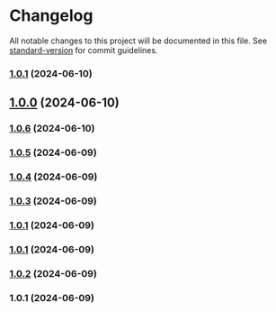 # Changelog

All notable changes to this project will be documented in this file. See [standard-version](https://github.com/conventional-changelog/standard-version) for commit guidelines.

### [1.0.1](https://github.com/LewdHuTao/shittybot-canvas/compare/v1.0.0...v1.0.1) (2024-06-10)

## [1.0.0](https://github.com/LewdHuTao/shittybot-canvas/compare/v1.0.6...v1.0.0) (2024-06-10)

### [1.0.6](https://github.com/LewdHuTao/shittybot-canvas/compare/v1.0.5...v1.0.6) (2024-06-10)

### [1.0.5](https://github.com/LewdHuTao/shittybot-canvas/compare/v1.0.4...v1.0.5) (2024-06-09)

### [1.0.4](https://github.com/LewdHuTao/shittybot-canvas/compare/v1.0.3...v1.0.4) (2024-06-09)

### [1.0.3](https://github.com/LewdHuTao/shittybot-canvas/compare/v1.0.2...v1.0.3) (2024-06-09)

### [1.0.1](https://github.com/LewdHuTao/shittybot-canvas/compare/v1.0.2...v1.0.1) (2024-06-09)

### [1.0.1](https://github.com/LewdHuTao/shittybot-canvas/compare/v1.0.2...v1.0.1) (2024-06-09)

### [1.0.2](https://github.com/LewdHuTao/shittybot-canvas/compare/v1.0.1...v1.0.2) (2024-06-09)

### 1.0.1 (2024-06-09)
